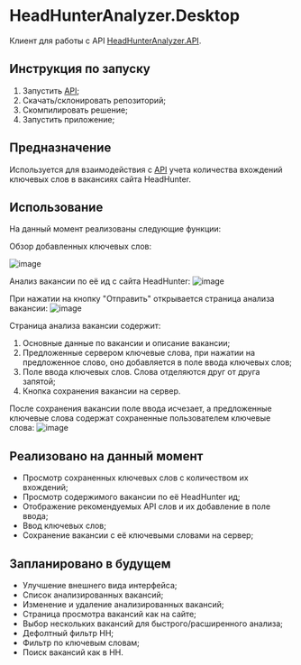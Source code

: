 # HeadHunterAnalyzer.Desktop
Клиент для работы с API [HeadHunterAnalyzer.API](https://github.com/Do6ryjKot/HeadHunterAnalyzer).

## Инструкция по запуску

1. Запустить [API](https://github.com/Do6ryjKot/HeadHunterAnalyzer);
3. Скачать/склонировать репозиторий;
4. Скомпилировать решение;
5. Запустить приложение;

## Предназначение

Используется для взаимодействия с [API](https://github.com/Do6ryjKot/HeadHunterAnalyzer) учета количества вхождений ключевых слов в вакансиях сайта HeadHunter.

## Использование

На данный момент реализованы следующие функции:

Обзор добавленных ключевых слов:

![image](https://github.com/Do6ryjKot/HeadHunterAnalyzer.Desktop/assets/56175251/6b7502b8-4335-4c08-9039-bbe0899af3ad)


Анализ вакансии по её ид с сайта HeadHunter:
![image](https://github.com/Do6ryjKot/HeadHunterAnalyzer.Desktop/assets/56175251/caca70c6-c692-44b9-9749-ba67a0fd4a15)


При нажатии на кнопку "Отправить" открывается страница анализа вакансии:
![image](https://github.com/Do6ryjKot/HeadHunterAnalyzer.Desktop/assets/56175251/f7bfe8dd-eab4-43e7-a416-615182c383ea)

Страница анализа вакансии содержит:
1. Основные данные по вакансии и описание вакансии;
2. Предложенные сервером ключевые слова, при нажатии на предложенное слово, оно добавляется в поле ввода ключевых слов;
3. Поле ввода ключевых слов. Слова отделяются друг от друга запятой;
4. Кнопка сохранения вакансии на сервер. 

После сохранения вакансии поле ввода исчезает, а предложенные ключевые слова содержат сохраненные пользователем ключевые слова:
![image](https://github.com/Do6ryjKot/HeadHunterAnalyzer.Desktop/assets/56175251/92152caa-264a-496d-ba0b-908e729290da)


## Реализовано на данный момент

- Просмотр сохраненных ключевых слов с количеством их вхождений;
- Просмотр содержимого вакансии по её HeadHunter ид;
- Отображение рекомендуемых API слов и их добавление в поле ввода;
- Ввод ключевых слов;
- Сохранение вакансии с её ключевыми словами на сервер;

## Запланировано в будущем

- Улучшение внешнего вида интерфейса;
- Список анализированных вакансий;
- Изменение и удаление анализированных вакансий;
- Страница просмотра вакансий как на сайте;
- Выбор нескольких вакансий для быстрого/расширенного анализа;
- Дефолтный фильтр HH;
- Фильтр по ключевым словам;
- Поиск вакансий как в HH.
